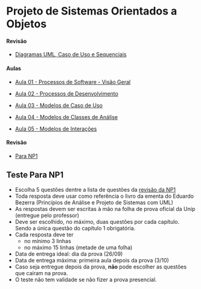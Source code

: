 # Projeto de Sistemas Orientados a Objetos


#### Revisão
 - [Diagramas UML, Caso de Uso e Sequenciais](psoo_files/slides/Aula00_UML.pdf)

#### Aulas
 - [Aula 01 - Processos de Software - Visão Geral](psoo_files/slides/Aula01_visao_geral.pdf)

 - [Aula 02 - Processos de Desenvolvimento](psoo_files/slides/Aula02_processo_desenvolvimento.pdf)

 - [Aula 03 - Modelos de Caso de Uso](psoo_files/slides/Aula03_casos_de_uso.pdf)

- [Aula 04 - Modelos de Classes de Análise](psoo_files/slides/Aula04_classe_de_analise.pdf)

- [Aula 05 - Modelos de Interações](psoo_files/slides/Aula05_modelagem_interacoes.pdf)

#### Revisão
 - [Para NP1](psoo_files/listas/01.html)


## Teste Para NP1
- Escolha 5 questões dentre a lista de questões da [revisão da NP1](psoo_files/listas/01/lista01.html)
- Toda resposta deve usar como referência o livro da ementa do Eduardo Bezerra (Princípios de Análise e Projeto de Sistemas com UML)
- As respostas devem ser escritas à mão na folha de prova oficial da Unip (entregue pelo professor)
- Deve ser escolhido, no máximo, duas questões por cada capítulo. Sendo a única questão do capítulo 1 obrigatória.
- Cada resposta deve ter 
   - no mínimo 3 linhas
   - no máximo 15 linhas (metade de uma folha)
- Data de entrega ideal: dia da prova (26/09)
- Data de entrega máxima: primeira aula depois da prova (3/10)
- Caso seja entregue depois da prova, **não** pode escolher as questões que caíram na prova.
- O teste não tem validade se não fizer a prova presencial.

